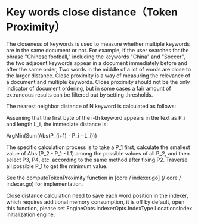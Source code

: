 Key words close distance（Token Proximity）
===

The closeness of keywords is used to measure whether multiple keywords are in the same document or not. For example, if the user searches for the phrase "Chinese football," including the keywords "China" and "Soccer", the two adjacent keywords appear in a document immediately before and after the same order, Two words in the middle of a lot of words are close to the larger distance. Close proximity is a way of measuring the relevance of a document and multiple keywords. Close proximity should not be the only indicator of document ordering, but in some cases a fair amount of extraneous results can be filtered out by setting thresholds.

The nearest neighbor distance of N keyword is calculated as follows:

Assuming that the first byte of the i-th keyword appears in the text as P_i and length L_i, the immediate distance is:

  ArgMin(Sum(Abs(P_(i+1) - P_i - L_i)))

The specific calculation process is to take a P_1 first, calculate the smallest value of Abs (P_2 - P_1 - L1) among the possible values of all P_2, and then select P3, P4, etc. according to the same method after fixing P2. Traverse all possible P_1 to get the minimum value.

See the computeTokenProximity function in [core / indexer.go] (/ core / indexer.go) for implementation.

Close distance calculation need to save each word position in the indexer, which requires additional memory consumption, it is off by default, open this function, please set EngineOpts.IndexerOpts.IndexType LocationsIndex initialization engine.
